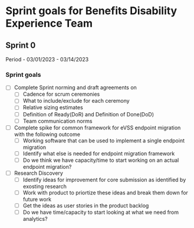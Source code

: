 # Sprint goals for Benefits Disability Experience Team 

## Sprint 0
Period - 03/01/2023 - 03/14/2023
### Sprint goals
- [ ] Complete Sprint norming and draft agreements on
   - [ ] Cadence for scrum ceremonies 
   - [ ] What to include/exclude for each ceremony
   - [ ] Relative sizing estimates
   - [ ] Definition of Ready(DoR) and Definition of Done(DoD)
   - [ ] Team communication norms
- [ ] Complete spike for common framework for eVSS endpoint migration with the following outcome
   - [ ] Working software that can be used to implement a single endpoint migration
   - [ ] Identify what else is needed for endpoint migration framework
   - [ ] Do we think we have capacity/time to start working on an actual endpoint migration?
 - [ ] Research Discovery
   - [ ] Identify ideas for improvement for core submission as identified by exosting research 
   - [ ] Work with product to priortize these ideas and break them down for future work
   - [ ] Get the ideas as user stories in the product backlog
   - [ ] Do we have time/capacity to start looking at what we need from analytics?
